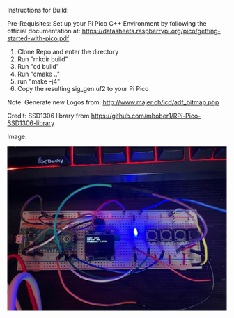 Instructions for Build:

Pre-Requisites:
Set up your Pi Pico C++ Environment by following the official documentation at: https://datasheets.raspberrypi.org/pico/getting-started-with-pico.pdf

1. Clone Repo and enter the directory
2. Run "mkdir build"
3. Run "cd build"
4. Run "cmake .."
5. run "make -j4"
6. Copy the resulting sig_gen.uf2 to your Pi Pico


Note:
Generate new Logos from: http://www.majer.ch/lcd/adf_bitmap.php

Credit: SSD1306 library from https://github.com/mbober1/RPi-Pico-SSD1306-library

Image:

![alt text](https://github.com/djh82uk/Pico-SigGen/blob/main/SigGen.jpg)
